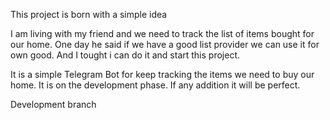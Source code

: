  This project is born with a simple idea

 I am living with my friend and we need to track the list of items bought for our home. One day he said if we have a good list provider we can use it for own good. And I tought i can do it and start this project.

 It is a simple Telegram Bot for keep tracking the items we need to buy our home. It is on the development phase. If any addition it will be perfect.

 Development branch